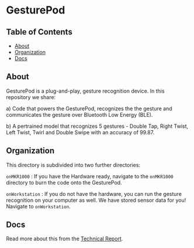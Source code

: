 GesturePod 
==========

## Table of Contents

- [About](#about)
- [Organization](#organization)
- [Docs](#docs)

## About 

GesturePod is a plug-and-play, gesture recognition device. In this repository we share: 

a) Code that powers the GesturePod, recognizes the the gesture and communicates the gesture over Bluetooth Low Energy (BLE). 

b) A pertrained model that recognizes 5 gestures - Double Tap, Right Twist, Left Twist, Twirl and Double Swipe with an accuracy of 99.87.

## Organization

This directory is subdivided into two further directories:

```onMKR1000``` : If you have the Hardware ready, navigate to the ```onMKR1000``` directory to burn the code onto the GesturePod.

```onWorkstation``` : If you do not have the hardware, you can run the gesture recognition on your computer as well. We have stored sensor data for you! Navigate to ```onWorkstation```.

## Docs

Read more about this from the [Technical Report](https://www.microsoft.com/en-us/research/publication/gesturepod-programmable-gesture-recognition-augmenting-assistive-devices/).


